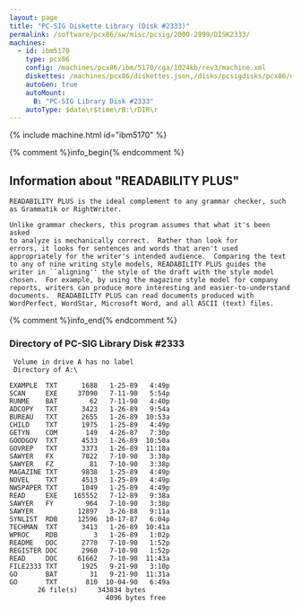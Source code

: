 ```yaml
---
layout: page
title: "PC-SIG Diskette Library (Disk #2333)"
permalink: /software/pcx86/sw/misc/pcsig/2000-2999/DISK2333/
machines:
  - id: ibm5170
    type: pcx86
    config: /machines/pcx86/ibm/5170/cga/1024kb/rev3/machine.xml
    diskettes: /machines/pcx86/diskettes.json,/disks/pcsigdisks/pcx86/diskettes.json
    autoGen: true
    autoMount:
      B: "PC-SIG Library Disk #2333"
    autoType: $date\r$time\rB:\rDIR\r
---
```


{% include machine.html id="ibm5170" %}

{% comment %}info_begin{% endcomment %}

## Information about "READABILITY PLUS"

    READABILITY PLUS is the ideal complement to any grammar checker, such
    as Grammatik or RightWriter.
    
    Unlike grammar checkers, this program assumes that what it's been asked
    to analyze is mechanically correct.  Rather than look for
    errors, it looks for sentences and words that aren't used
    appropriately for the writer's intended audience.  Comparing the text
    to any of nine writing style models, READABILITY PLUS guides the
    writer in ``aligning'' the style of the draft with the style model
    chosen.  For example, by using the magazine style model for company
    reports, writers can produce more interesting and easier-to-understand
    documents.  READABILITY PLUS can read documents produced with
    WordPerfect, WordStar, Microsoft Word, and all ASCII (text) files.
{% comment %}info_end{% endcomment %}


### Directory of PC-SIG Library Disk #2333

     Volume in drive A has no label
     Directory of A:\

    EXAMPLE  TXT      1688   1-25-89   4:49p
    SCAN     EXE     37090   7-11-90   5:54p
    RUNME    BAT        62   7-11-90   4:40p
    ADCOPY   TXT      3423   1-26-89   9:54a
    BUREAU   TXT      2655   1-26-89  10:53a
    CHILD    TXT      1975   1-25-89   4:49p
    GETYN    COM       149   4-26-87   7:30p
    GOODGOV  TXT      4533   1-26-89  10:50a
    GOVREP   TXT      3373   1-26-89  11:18a
    SAWYER   FX       7822   7-10-90   3:38p
    SAWYER   FZ         81   7-10-90   3:38p
    MAGAZINE TXT      9838   1-25-89   4:49p
    NOVEL    TXT      4513   1-25-89   4:49p
    NWSPAPER TXT      1049   1-25-89   4:49p
    READ     EXE    165552   7-12-89   9:38a
    SAWYER   FY        964   7-10-90   3:38p
    SAWYER           12897   3-26-88   9:11a
    SYNLIST  RDB     12596  10-17-87   6:04p
    TECHMAN  TXT      3413   1-26-89  10:41a
    WPROC    RDB         3   1-26-89   1:02p
    README   DOC      2770   7-10-90   1:52p
    REGISTER DOC      2960   7-10-90   1:52p
    READ     DOC     61662   7-10-90  11:43a
    FILE2333 TXT      1925   9-21-90   3:10p
    GO       BAT        31   9-21-90  11:31a
    GO       TXT       810  10-04-90   6:49a
           26 file(s)     343834 bytes
                            4096 bytes free
